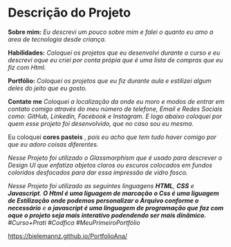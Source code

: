 # Descrição do Projeto #

  **Sobre mim:**   _Eu descrevi um pouco sobre mim   e falei o quanto eu amo a area de tecnologia desde criança._

 **Habilidades:**  _Coloquei os projetos que eu desenvolvi durante o curso  e eu descrevi  oque eu criei por conta própia que é uma lista de compras que eu fiz com Html._

  **Portfólio:**  _Coloquei  os projetos que eu fiz durante aula  e estilizei algum deles do jeito que eu gosto._

**Contate me**   _Coloquei  a localização da onde eu moro e modos de entrar em contato comigo através do meu número de telefone, Email e Redes Sociais como: GitHub, Linkedin, Facebook e Instagram. E logo abaixo coloquei  por quem esse projeto foi desenvolvido, que no caso sou eu mesma._

Eu coloquei **cores pasteis** , _pois eu acho que tem tudo haver comigo por que eu adoro coisas  diferentes._

_Nesse Projeto  foi utilizado o Glassmorphism que é usado para descrever o Design UI que enfatiza objetos claros ou escuros colocados em fundos coloridos desfocados para dar essa impressão de vidro fosco._

_Nesse Projeto foi utilizado as seguintes linguagens **HTML**, **CSS** e **Javascript**. **O Html é uma liguagem de marcação**  **o Css é uma liguagem de Estilização onde podemos personalizar o Arquivo conforme o necessário** e **o javascript é uma linguagem de programação que faz com oque o projeto seja mais interativo podendendo ser mais dinâmico.** 
#Curso+Prati #Codfica #MeuPrimeiroPortfólio_

https://bielemannz.github.io/PortfolioAna/
